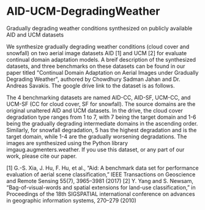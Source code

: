 # AID-UCM-DegradingWeather
Gradually degrading weather conditions synthesized on publicly available AID and UCM datasets

We synthesize gradually degrading weather conditions (cloud cover and snowfall) on two aerial image datasets AID [1] and UCM [2] for evaluate continual domain adaptation models. A breif description of the synthesized datasets, and three benchmarks on these datasets can be found in our paper titled "Continual Domain Adaptation on Aerial Images under Gradually Degrading Weather", authored by Chowdhury Sadman Jahan and Dr. Andreas Savakis. The google drive link to the dataset is as follows.



The 4 benchmarking datasets are named AID-CC, AID-SF, UCM-CC, and UCM-SF (CC for cloud cover, SF for snowfall). The source domains are the original unaltered AID and UCM datasets. In the drive, the cloud cover degradation type ranges from 1 to 7, with 7 being the target domain and 1-6 being the gradually degrading intermediate domains in the ascending order. Similarly, for snowfall degradation, 5 has the highest degradation and is the target domain, while 1-4 are the gradually worsening degradations. The images are synthesized using the Python library imgaug.augmenters.weather. If you use this dataset, or any part of our work, please cite our paper. 


[1] G.-S. Xia, J. Hu, F. Hu, et al., “Aid: A benchmark data set for performance evaluation of aerial scene classification,” IEEE Transactions on Geoscience and Remote Sensing 55(7), 3965–3981 (2017)
[2] Y. Yang and S. Newsam, “Bag-of-visual-words and spatial extensions for land-use classification,” in Proceedings of the 18th SIGSPATIAL international conference on advances in geographic information systems, 270–279 (2010)
